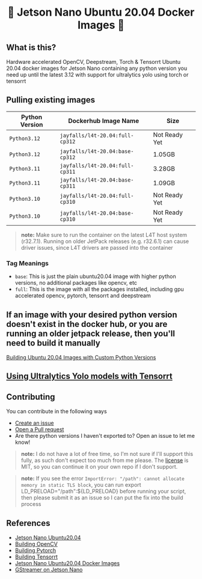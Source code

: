 <h1 align="center">🐳 Jetson Nano Ubuntu 20.04 Docker Images 🐳</h1>

## What is this?

Hardware accelerated OpenCV, Deepstream, Torch & Tensorrt Ubuntu 20.04 docker images for Jetson Nano containing any python version you need up until the latest 3.12 with support for ultralytics yolo using torch or tensorrt

## Pulling existing images

| Python Version | Dockerhub Image Name             | Size          |
|----------------|----------------------------------|---------------|
| `Python3.12`   | `jayfalls/l4t-20.04:full-cp312`  | Not Ready Yet |
| `Python3.12`   | `jayfalls/l4t-20.04:base-cp312`  | 1.05GB        |
| `Python3.11`   | `jayfalls/l4t-20.04:full-cp311`  | 3.28GB        |
| `Python3.11`   | `jayfalls/l4t-20.04:base-cp311`  | 1.09GB        |
| `Python3.10`   | `jayfalls/l4t-20.04:full-cp310`  | Not Ready Yet |
| `Python3.10`   | `jayfalls/l4t-20.04:base-cp310`  | Not Ready Yet |

>  **note:** Make sure to run the container on the latest L4T host system (r32.7.1). Running on older JetPack releases (e.g. r32.6.1) can cause driver issues, since L4T drivers are passed into the container

### Tag Meanings
- `base`: This is just the plain ubuntu20.04 image with higher python versions, no additional packages like opencv, etc
- `full`: This is the image with all the packages installed, including gpu accelerated opencv, pytorch, tensorrt and deepstream

## If an image with your desired python version doesn't exist in the docker hub, or you are running an older jetpack release, then you'll need to build it manually

[Building Ubuntu 20.04 Images with Custom Python Versions](./documentation/building_manually.md)

## [Using Ultralytics Yolo models with Tensorrt](./documentation/ultralytics.md)

## Contributing

You can contribute in the following ways

- [Create an issue](https://github.com/jayfalls/jetson_nano_ubuntu20_docker/issues/new)
- [Open a Pull request](https://github.com/jayfalls/jetson_nano_ubuntu20_docker/pulls)
- Are there python versions I haven't exported to? Open an issue to let me know!

>  **note:** I do not have a lot of free time, so I'm not sure if I'll support this fully, as such don't expect too much from me please. The [license](./LICENSE) is MIT, so you can continue it on your own repo if I don't support.

>  **note:** If you see the error `ImportError: "/path": cannot allocate memory in static TLS block`, you can run export LD_PRELOAD="/path":${LD_PRELOAD} before running your script, then please submit it as an issue so I can put the fix into the build process

## References

- [Jetson Nano Ubuntu20.04](https://github.com/timongentzsch/Jetson_Ubuntu20_Images)
- [Building OpenCV](https://qengineering.eu/install-opencv-on-jetson-nano.html)
- [Building Pytorch](https://qengineering.eu/install-pytorch-on-jetson-nano.html)
- [Building Tensorrt](https://github.com/NVIDIA/TensorRT/tree/8.2.1?tab=readme-ov-file)
- [Jetson Nano Ubuntu20.04 Docker Images](https://github.com/timongentzsch/Jetson_Ubuntu20_Images)
- [GStreamer on Jetson Nano](https://docs.nvidia.com/metropolis/deepstream/6.0.1/dev-guide/text/DS_Quickstart.html)
